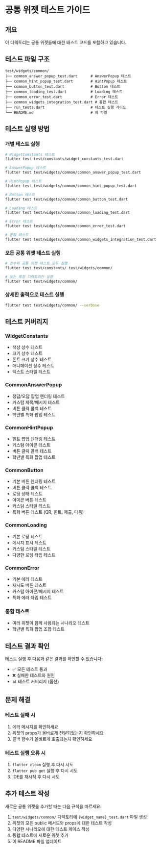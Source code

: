 # 공통 위젯 테스트 가이드

## 개요
이 디렉토리는 공통 위젯들에 대한 테스트 코드를 포함하고 있습니다.

## 테스트 파일 구조
```
test/widgets/common/
├── common_answer_popup_test.dart      # AnswerPopup 테스트
├── common_hint_popup_test.dart        # HintPopup 테스트
├── common_button_test.dart            # Button 테스트
├── common_loading_test.dart           # Loading 테스트
├── common_error_test.dart             # Error 테스트
├── common_widgets_integration_test.dart # 통합 테스트
├── run_tests.dart                     # 테스트 실행 가이드
└── README.md                          # 이 파일
```

## 테스트 실행 방법

### 개별 테스트 실행
```bash
# WidgetConstants 테스트
flutter test test/constants/widget_constants_test.dart

# AnswerPopup 테스트
flutter test test/widgets/common/common_answer_popup_test.dart

# HintPopup 테스트
flutter test test/widgets/common/common_hint_popup_test.dart

# Button 테스트
flutter test test/widgets/common/common_button_test.dart

# Loading 테스트
flutter test test/widgets/common/common_loading_test.dart

# Error 테스트
flutter test test/widgets/common/common_error_test.dart

# 통합 테스트
flutter test test/widgets/common/common_widgets_integration_test.dart
```

### 모든 공통 위젯 테스트 실행
```bash
# 상수와 공통 위젯 테스트 모두 실행
flutter test test/constants/ test/widgets/common/

# 또는 특정 디렉토리만 실행
flutter test test/widgets/common/
```

### 상세한 출력으로 테스트 실행
```bash
flutter test test/widgets/common/ --verbose
```

## 테스트 커버리지

### WidgetConstants
- 색상 상수 테스트
- 크기 상수 테스트
- 폰트 크기 상수 테스트
- 애니메이션 상수 테스트
- 텍스트 스타일 테스트

### CommonAnswerPopup
- 정답/오답 팝업 렌더링 테스트
- 커스텀 제목/메시지 테스트
- 버튼 클릭 콜백 테스트
- 학년별 특화 팝업 테스트

### CommonHintPopup
- 힌트 팝업 렌더링 테스트
- 커스텀 아이콘 테스트
- 버튼 클릭 콜백 테스트
- 학년별 특화 팝업 테스트

### CommonButton
- 기본 버튼 렌더링 테스트
- 버튼 클릭 콜백 테스트
- 로딩 상태 테스트
- 아이콘 버튼 테스트
- 커스텀 스타일 테스트
- 특화 버튼 테스트 (QR, 힌트, 제출, 다음)

### CommonLoading
- 기본 로딩 테스트
- 메시지 표시 테스트
- 커스텀 스타일 테스트
- 다양한 로딩 타입 테스트

### CommonError
- 기본 에러 테스트
- 재시도 버튼 테스트
- 커스텀 아이콘/메시지 테스트
- 특화 에러 타입 테스트

### 통합 테스트
- 여러 위젯이 함께 사용되는 시나리오 테스트
- 학년별 특화 팝업 조합 테스트

## 테스트 결과 확인

테스트 실행 후 다음과 같은 결과를 확인할 수 있습니다:

- ✅ 모든 테스트 통과
- ❌ 실패한 테스트와 원인
- 📊 테스트 커버리지 (옵션)

## 문제 해결

### 테스트 실패 시
1. 에러 메시지를 확인하세요
2. 위젯의 props가 올바르게 전달되었는지 확인하세요
3. 콜백 함수가 올바르게 호출되는지 확인하세요

### 테스트 실행 오류 시
1. `flutter clean` 실행 후 다시 시도
2. `flutter pub get` 실행 후 다시 시도
3. IDE를 재시작 후 다시 시도

## 추가 테스트 작성

새로운 공통 위젯을 추가할 때는 다음 규칙을 따르세요:

1. `test/widgets/common/` 디렉토리에 `{widget_name}_test.dart` 파일 생성
2. 위젯의 모든 public 메서드와 props에 대한 테스트 작성
3. 다양한 시나리오에 대한 테스트 케이스 작성
4. 통합 테스트에 새로운 위젯 추가
5. 이 README 파일 업데이트
